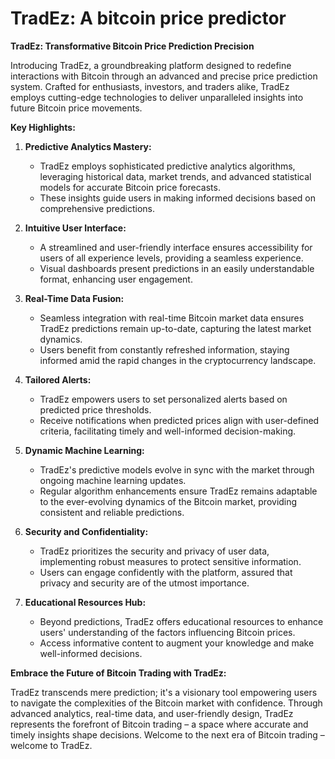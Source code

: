 
# TradEz: A bitcoin price predictor
**TradEz: Transformative Bitcoin Price Prediction Precision**

Introducing TradEz, a groundbreaking platform designed to redefine interactions with Bitcoin through an advanced and precise price prediction system. Crafted for enthusiasts, investors, and traders alike, TradEz employs cutting-edge technologies to deliver unparalleled insights into future Bitcoin price movements.

**Key Highlights:**

1. **Predictive Analytics Mastery:**
   - TradEz employs sophisticated predictive analytics algorithms, leveraging historical data, market trends, and advanced statistical models for accurate Bitcoin price forecasts.
   - These insights guide users in making informed decisions based on comprehensive predictions.

2. **Intuitive User Interface:**
   - A streamlined and user-friendly interface ensures accessibility for users of all experience levels, providing a seamless experience.
   - Visual dashboards present predictions in an easily understandable format, enhancing user engagement.

3. **Real-Time Data Fusion:**
   - Seamless integration with real-time Bitcoin market data ensures TradEz predictions remain up-to-date, capturing the latest market dynamics.
   - Users benefit from constantly refreshed information, staying informed amid the rapid changes in the cryptocurrency landscape.

4. **Tailored Alerts:**
   - TradEz empowers users to set personalized alerts based on predicted price thresholds.
   - Receive notifications when predicted prices align with user-defined criteria, facilitating timely and well-informed decision-making.

5. **Dynamic Machine Learning:**
   - TradEz's predictive models evolve in sync with the market through ongoing machine learning updates.
   - Regular algorithm enhancements ensure TradEz remains adaptable to the ever-evolving dynamics of the Bitcoin market, providing consistent and reliable predictions.

6. **Security and Confidentiality:**
   - TradEz prioritizes the security and privacy of user data, implementing robust measures to protect sensitive information.
   - Users can engage confidently with the platform, assured that privacy and security are of the utmost importance.

7. **Educational Resources Hub:**
   - Beyond predictions, TradEz offers educational resources to enhance users' understanding of the factors influencing Bitcoin prices.
   - Access informative content to augment your knowledge and make well-informed decisions.

**Embrace the Future of Bitcoin Trading with TradEz:**

TradEz transcends mere prediction; it's a visionary tool empowering users to navigate the complexities of the Bitcoin market with confidence. Through advanced analytics, real-time data, and user-friendly design, TradEz represents the forefront of Bitcoin trading – a space where accurate and timely insights shape decisions. Welcome to the next era of Bitcoin trading – welcome to TradEz.

